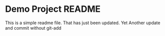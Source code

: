 # Demo Project README

This is a simple readme file.
That has just been updated.
Yet Another update and commit without git-add


